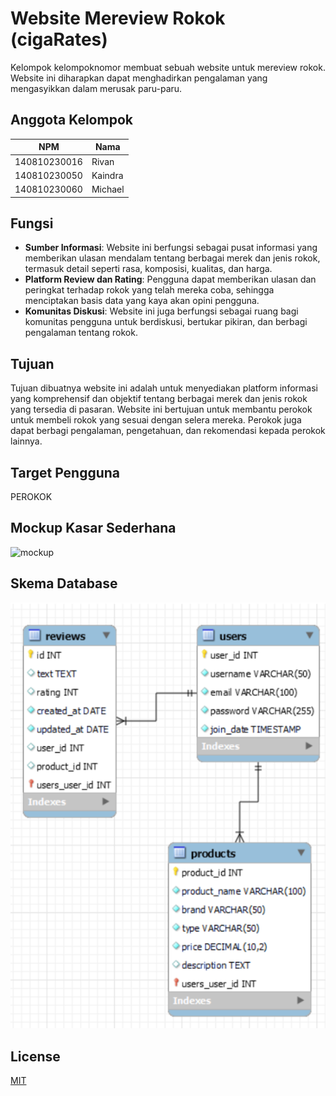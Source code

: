 # Website Mereview Rokok (cigaRates)

Kelompok kelompoknomor membuat sebuah website untuk mereview rokok. Website ini diharapkan dapat menghadirkan pengalaman yang mengasyikkan dalam merusak paru-paru.

## Anggota Kelompok

| NPM          | Nama      |
|--------------|-----------|
| 140810230016 | Rivan     |
| 140810230050 | Kaindra   |
| 140810230060 | Michael   |

## Fungsi

- **Sumber Informasi**: Website ini berfungsi sebagai pusat informasi yang memberikan ulasan mendalam tentang berbagai merek dan jenis rokok, termasuk detail seperti rasa, komposisi, kualitas, dan harga.
- **Platform Review dan Rating**: Pengguna dapat memberikan ulasan dan peringkat terhadap rokok yang telah mereka coba, sehingga menciptakan basis data yang kaya akan opini pengguna.
- **Komunitas Diskusi**: Website ini juga berfungsi sebagai ruang bagi komunitas pengguna untuk berdiskusi, bertukar pikiran, dan berbagi pengalaman tentang rokok.

## Tujuan

Tujuan dibuatnya website ini adalah untuk menyediakan platform informasi yang komprehensif dan objektif tentang berbagai merek dan jenis rokok yang tersedia di pasaran. Website ini bertujuan untuk membantu perokok untuk membeli rokok yang sesuai dengan selera mereka. Perokok juga dapat berbagi pengalaman, pengetahuan, dan rekomendasi kepada perokok lainnya. 

## Target Pengguna

PEROKOK

## Mockup Kasar Sederhana

![mockup](https://github.com/praktikum-tiunpad-2023/project-pemrograman-web-b-kelompoknomor/blob/main/mockup.png?raw=true)

## Skema Database

![erd](https://github.com/mchljordn/cigaRates/blob/main/erd.png?raw=true)

## License

[MIT](https://choosealicense.com/licenses/mit/)
